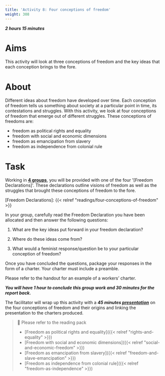 ```yaml
---
title: 'Activity 8: Four conceptions of freedom'
weight: 308
---
```


***2 hours 15 minutes***

# Aims

This activity will look at three conceptions of freedom and the key ideas
that each conception brings to the fore.

# About

Different ideas about freedom have developed over time. Each
conception of freedom tells us something about society at a particular
point in time, its contestations and struggles. With this activity, we look
at four conceptions of freedom that emerge out of different struggles.
These conceptions of freedoms are:

* freedom as political rights and equality
* freedom with social and economic dimensions
* freedom as emancipation from slavery
* freedom as independence from colonial rule

# Task

Working in <u>**4 groups**</u>, you will be provided with one of the four
'[Freedom Declarations]'. These declarations outline visions of freedom
as well as the struggles that brought these conceptions of freedom to
the fore.

[Freedom Declarations]: {{< relref "readings/four-conceptions-of-freedom" >}}

In your group, carefully read the Freedom Declaration you have been
allocated and then answer the following questions:

1. What are the key ideas put forward in your freedom declaration?

2. Where do these ideas come from?

3. What would a feminist response/question be to your particular
conception of freedom?

Once you have concluded the questions, package your responses
in the form of a charter. Your charter must include a preamble.

Please refer to the handout for an example of a workers’ charter.

***You will have 1 hour to conclude this group work and 30
minutes for the report back.***

The facilitator will wrap up this activity with a ***45 minutes
<u>presentation</u>*** on the four conceptions of freedom and their origins
and linking the presentation to the charters produced.

> 📖️ Please refer to the reading pack
>
> * [Freedom as political rights and equality]({{< relref "rights-and-equality" >}})
> * [Freedom with social and economic dimensions]({{< relref "social-and-economic-freedom" >}})
> * [Freedom as emancipation from slavery]({{< relref "freedom-and-slave-emancipation" >}})
> * [Freedom as independence from colonial rule]({{< relref "freedom-as-independence" >}})
